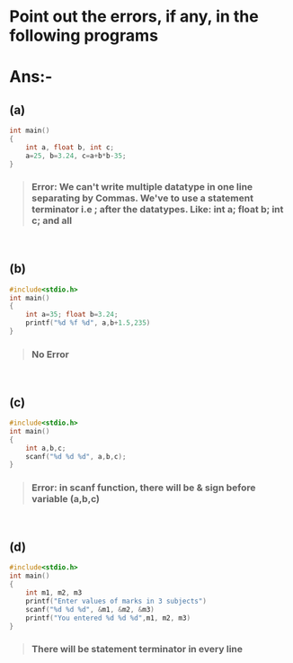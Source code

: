 
# Point out the errors, if any, in the following programs

# **Ans:-**

## (a)

``` C
int main()
{
    int a, float b, int c;
    a=25, b=3.24, c=a+b*b-35;
}
```

> ### Error: We can't write multiple datatype in one line separating by Commas. We've to use a statement terminator i.e ; after the datatypes. Like: int a; float b; int c; and all

&nbsp;

## (b)

``` C
#include<stdio.h>
int main()
{
    int a=35; float b=3.24;
    printf("%d %f %d", a,b+1.5,235)
}
```

> ### No Error

&nbsp;

## (c)

``` C
#include<stdio.h>
int main()
{
    int a,b,c;
    scanf("%d %d %d", a,b,c);
}
```

> ### Error: in scanf  function, there will be & sign before variable (a,b,c)

&nbsp;

## (d)

``` C
#include<stdio.h>
int main()
{
    int m1, m2, m3
    printf("Enter values of marks in 3 subjects")
    scanf("%d %d %d", &m1, &m2, &m3)
    printf("You entered %d %d %d",m1, m2, m3)
}
```

> ### There will be statement terminator in every line
